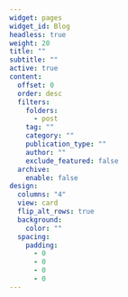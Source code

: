 ```yaml
---
widget: pages
widget_id: Blog
headless: true
weight: 20
title: ""
subtitle: ""
active: true
content:
  offset: 0
  order: desc
  filters:
    folders:
      - post
    tag: ""
    category: ""
    publication_type: ""
    author: ""
    exclude_featured: false
  archive:
    enable: false
design:
  columns: "4"
  view: card
  flip_alt_rows: true
  background:
    color: ""
  spacing:
    padding:
      - 0
      - 0
      - 0
      - 0
---
```

